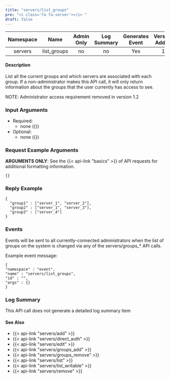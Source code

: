 ```yaml
---
title: "servers/list_groups"
pre: "<i class='fa fa-server'></i> "
draft: false
---
```


| Namespace | Name | Admin Only | Log Summary | Generates Event | Version Added
|:----------------:|:--------:|:--------:|:--------:|:--------:|:---:|
| servers | list_groups | no | no | Yes | 1 |

#### Description
List all the current groups and which servers are associated with each group.
If a non-administrator makes this API call, it will only return information about the groups that the user currently has access to see.

NOTE: Administrator access requirement removed in version 1.2

### Input Arguments
* Required:
   * none ({})
* Optional:
   * none ({})


### Request Example Arguments
**ARGUMENTS ONLY**: See the {{< api-link "basics" >}} of API requests for additional formatting information.

```
{}
```

### Reply Example
```
{
  "group1" : ["server_1", "server_2"],
  "group2" : ["server_1", "server_3"],
  "group3" : ["server_4"]
}
```

### Events
Events will be sent to all currently-connected administrators when the list of groups on the system is changed via any of the servers/groups_* API calls.

Example event message:
```
{
"namespace" : "event",
"name" : "servers/list_groups",
"id" : "",
"args" : {}
}
```
### Log Summary
This API call does not generate a detailed log summary item

#### See Also
* {{< api-link "servers/add" >}}
* {{< api-link "servers/direct_auth" >}}
* {{< api-link "servers/edit" >}}
* {{< api-link "servers/groups_add" >}}
* {{< api-link "servers/groups_remove" >}}
* {{< api-link "servers/list" >}}
* {{< api-link "servers/list_writable" >}}
* {{< api-link "servers/remove" >}}
